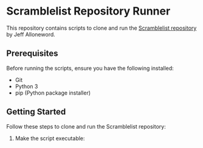 # Scramblelist Repository Runner

This repository contains scripts to clone and run the [Scramblelist repository](https://github.com/jeffalloneword/scramblelist) by Jeff Alloneword.

## Prerequisites

Before running the scripts, ensure you have the following installed:

- Git
- Python 3
- pip (Python package installer)

## Getting Started

Follow these steps to clone and run the Scramblelist repository:

1. Make the script executable:
   